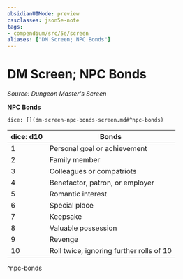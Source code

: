 ```yaml
---
obsidianUIMode: preview
cssclasses: json5e-note
tags:
- compendium/src/5e/screen
aliases: ["DM Screen; NPC Bonds"]
---
```

# DM Screen; NPC Bonds
*Source: Dungeon Master's Screen* 

**NPC Bonds**

`dice: [](dm-screen-npc-bonds-screen.md#^npc-bonds)`

| dice: d10 | Bonds |
|-----------|-------|
| 1 | Personal goal or achievement |
| 2 | Family member |
| 3 | Colleagues or compatriots |
| 4 | Benefactor, patron, or employer |
| 5 | Romantic interest |
| 6 | Special place |
| 7 | Keepsake |
| 8 | Valuable possession |
| 9 | Revenge |
| 10 | Roll twice, ignoring further rolls of 10 |
^npc-bonds